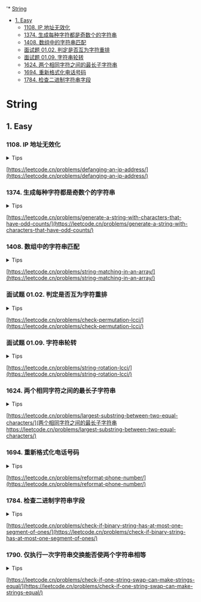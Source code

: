 <!-- TOC -->
'* [String](#string)

* [1. Easy](#1-easy)
    * [1108. IP 地址无效化](#1108-ip-)
    * [1374. 生成每种字符都是奇数个的字符串](#1374-)
    * [1408. 数组中的字符串匹配](#1408-)
    * [面试题 01.02. 判定是否互为字符重排](#-0102-)
    * [面试题 01.09. 字符串轮转](#-0109-)
    * [1624. 两个相同字符之间的最长子字符串](#1624-)
    * [1694. 重新格式化电话号码](#1694-)
    * [1784. 检查二进制字符串字段](#1784-)

<!-- TOC -->

# String

## 1. Easy

### 1108. IP 地址无效化

<details>
<summary>Tips</summary>

1. 简单模拟,遍历替换即可

</details>

[https://leetcode.cn/problems/defanging-an-ip-address/](https://leetcode.cn/problems/defanging-an-ip-address/)

### 1374. 生成每种字符都是奇数个的字符串

<details>
<summary>Tips</summary>

1. 分情况讨论n即可

</details>

[https://leetcode.cn/problems/generate-a-string-with-characters-that-have-odd-counts/](https://leetcode.cn/problems/generate-a-string-with-characters-that-have-odd-counts/)

### 1408. 数组中的字符串匹配

<details>
<summary>Tips</summary>

1. 简单模拟,遍历替换即可

</details>


[https://leetcode.cn/problems/string-matching-in-an-array/](https://leetcode.cn/problems/string-matching-in-an-array/)

### 面试题 01.02. 判定是否互为字符重排

<details>
<summary>Tips</summary>

1. 转`char[]`然后排序
2. 比较相等

</details>

[https://leetcode.cn/problems/check-permutation-lcci/](https://leetcode.cn/problems/check-permutation-lcci/)

### 面试题 01.09. 字符串轮转

<details>
<summary>Tips</summary>

1. s1与自身相加
2. 判断是否包含s2

</details>

[https://leetcode.cn/problems/string-rotation-lcci/](https://leetcode.cn/problems/string-rotation-lcci/)

### 1624. 两个相同字符之间的最长子字符串

<details>
<summary>Tips</summary>

1. 分别统计每个字符的下标即可
2. 然后计算出每个的最大和最小差值的最大值

</details>

[https://leetcode.cn/problems/largest-substring-between-two-equal-characters/](两个相同字符之间的最长子字符串https://leetcode.cn/problems/largest-substring-between-two-equal-characters/)

### 1694. 重新格式化电话号码

<details>
<summary>Tips</summary>

1. 直接模拟即可

</details>

[https://leetcode.cn/problems/reformat-phone-number/](https://leetcode.cn/problems/reformat-phone-number/)

### 1784. 检查二进制字符串字段

<details>
<summary>Tips</summary>

1. 遍历,求出连续1的段数

</details>

[https://leetcode.cn/problems/check-if-binary-string-has-at-most-one-segment-of-ones/](https://leetcode.cn/problems/check-if-binary-string-has-at-most-one-segment-of-ones/)

### 1790. 仅执行一次字符串交换能否使两个字符串相等

<details>
<summary>Tips</summary>

1. 记录下不同位置的char
2. 第二次不同时必须要互相一样`s1c == s2cs[i] && s2c == s1cs[i]`

</details>

[https://leetcode.cn/problems/check-if-one-string-swap-can-make-strings-equal/](https://leetcode.cn/problems/check-if-one-string-swap-can-make-strings-equal/)